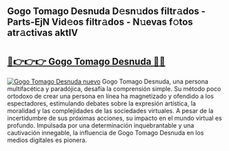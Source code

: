 ## Gogo Tomago Desnuda D𝚎sn𝚞dos filtr𝚊dos - Parts-EjN Vid𝚎os filtr𝚊dos - N𝚞evas f𝚘tos atr𝚊ctivas aktIV

# <h2><a href="http://mbbu5m.tromn.icu/?c=Gogo+Tomago+Desnuda">🔗👉👉👉 Gogo Tomago Desnuda 🔗🔗</a></h2>

[![Gogo Tomago Desnuda nuevo](https://i.imgur.com/pEAQMta.gif)](http://mbbu5m.tromn.icu/?c=Gogo+Tomago+Desnuda)
Gogo Tomago Desnuda, una persona multifacética y paradójica, desafía la comprensión simple. Su método poco ortodoxo de crear una persona en línea ha magnetizado y ofendido a los espectadores, estimulando debates sobre la expresión artística, la moralidad y las complejidades de las sociedades virtuales. A pesar de la incertidumbre de sus próximas acciones, su impacto en el mundo virtual es profundo. Impulsada por una determinación inquebrantable y una cautivación innegable, la influencia de Gogo Tomago Desnuda en los medios digitales es pionera.
